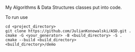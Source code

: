 My Algorithms & Data Structures classes put into code.

To run use 
```
cd <project_directory>
git clone https://github.com/JulianKonowalski/ASD.git .
cmake -G <your_generator> -B <build_directory> -S .
cmake --build <build_directory>
<build_directory>/demo
```
